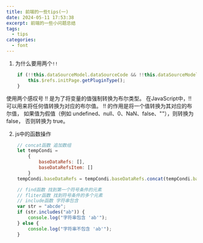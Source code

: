 ```yaml
---
title: 前端的一些tips(一)
date: 2024-05-11 17:53:38
excerpt: 前端的一些小问题总结
tags: 
  - tips
categories:
  - font
---
```

1. 为什么要用两个`!!`
```js
    if (!!this.dataSourceModel.dataSourceCode && !!this.dataSourceModel.pluginType){
        this.$refs.initPage.getPluginType();
    }
```
使用两个感叹号 !! 是为了将变量的值强制转换为布尔类型。 在JavaScript中，!! 可以用来将任何值转换为对应的布尔值。
!! 的作用是将一个值转换为其对应的布尔值， 如果值为假值（例如 undefined、null、0、NaN、false、""），则转换为 false，
否则转换为 true。

2. js中的函数操作
```js
    // concat函数 追加数组
    let tempCondi =
        {
            baseDataRefs: [],
            baseDataRefsItem: []
        }
    tempCondi.baseDataRefs = tempCondi.baseDataRefs.concat(tempCondi.baseDataRefsItem);

    // find函数 找到第一个符号条件的元素
    // fliter函数 找到符号条件的多个元素
    // include函数 字符串包含
    var str = "abcde";
    if (str.includes("ab")) {
        console.log("字符串包含 'ab'");
    } else {
        console.log("字符串不包含 'ab'");
    }
```
